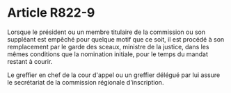# Article R822-9

Lorsque le président ou un membre titulaire de la commission ou son suppléant est empêché pour quelque motif que ce soit, il est procédé à son remplacement par le garde des sceaux, ministre de la justice, dans les mêmes conditions que la nomination initiale, pour le temps du mandat restant à courir.

Le greffier en chef de la cour d'appel ou un greffier délégué par lui assure le secrétariat de la commission régionale d'inscription.
